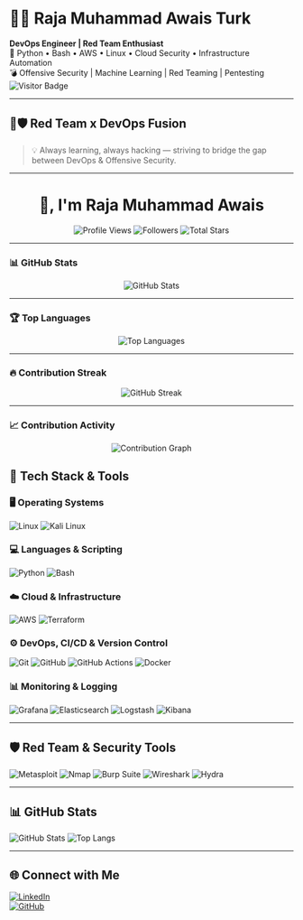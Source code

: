 # 👨‍💻 Raja Muhammad Awais Turk

**DevOps Engineer | Red Team Enthusiast**  
🔧 Python • Bash • AWS • Linux • Cloud Security • Infrastructure Automation  
💣 Offensive Security | Machine Learning | Red Teaming | Pentesting  
![Visitor Badge](https://komarev.com/ghpvc/?username=RajaMuhammadAwais&style=flat-square&color=blue)

---

## 🔴🛡️ Red Team x DevOps Fusion

> 💡 Always learning, always hacking — striving to bridge the gap between DevOps & Offensive Security.

---
<h1 align="center"> 👋, I'm Raja Muhammad Awais</h1>

<p align="center">
  <img src="https://komarev.com/ghpvc/?username=RajaMuhammadAwais&label=Profile%20Views&color=0e75b6&style=for-the-badge" alt="Profile Views" />
  <img src="https://img.shields.io/github/followers/RajaMuhammadAwais?label=Followers&style=for-the-badge" alt="Followers" />
  <img src="https://img.shields.io/github/stars/RajaMuhammadAwais?affiliations=OWNER&style=for-the-badge" alt="Total Stars" />
</p>

---

### 📊 GitHub Stats
<p align="center">
  <img src="https://github-readme-stats.vercel.app/api?username=RajaMuhammadAwais&show_icons=true&theme=radical&count_private=true" alt="GitHub Stats" />
</p>

---

### 🏆 Top Languages
<p align="center">
  <img src="https://github-readme-stats.vercel.app/api/top-langs/?username=RajaMuhammadAwais&layout=compact&theme=radical" alt="Top Languages" />
</p>

---

### 🔥 Contribution Streak
<p align="center">
  <img src="https://streak-stats.demolab.com?user=RajaMuhammadAwais&theme=radical&hide_border=true" alt="GitHub Streak" />
</p>

---

### 📈 Contribution Activity
<p align="center">
  <img src="https://github-readme-activity-graph.vercel.app/graph?username=RajaMuhammadAwais&theme=react-dark&hide_border=true&area=true" alt="Contribution Graph" />
</p>



## 🧰 Tech Stack & Tools

### 🖥️ Operating Systems
![Linux](https://img.shields.io/badge/-Linux-FCC624?style=for-the-badge&logo=linux&logoColor=black)
![Kali Linux](https://img.shields.io/badge/-Kali%20Linux-557C94?style=for-the-badge&logo=kalilinux&logoColor=white)

### 💻 Languages & Scripting
![Python](https://img.shields.io/badge/-Python-3776AB?style=for-the-badge&logo=python&logoColor=white)
![Bash](https://img.shields.io/badge/-Bash-4EAA25?style=for-the-badge&logo=gnu-bash&logoColor=white)

### ☁️ Cloud & Infrastructure
![AWS](https://img.shields.io/badge/-AWS-232F3E?style=for-the-badge&logo=amazon-aws&logoColor=white)
![Terraform](https://img.shields.io/badge/-Terraform-7B42BC?style=for-the-badge&logo=terraform&logoColor=white)

### ⚙️ DevOps, CI/CD & Version Control
![Git](https://img.shields.io/badge/-Git-F05032?style=for-the-badge&logo=git&logoColor=white)
![GitHub](https://img.shields.io/badge/-GitHub-181717?style=for-the-badge&logo=github&logoColor=white)
![GitHub Actions](https://img.shields.io/badge/-GitHub%20Actions-2088FF?style=for-the-badge&logo=github-actions&logoColor=white)
![Docker](https://img.shields.io/badge/-Docker-2496ED?style=for-the-badge&logo=docker&logoColor=white)

### 📊 Monitoring & Logging
![Grafana](https://img.shields.io/badge/-Grafana-F46800?style=for-the-badge&logo=grafana&logoColor=white)
![Elasticsearch](https://img.shields.io/badge/-Elasticsearch-005571?style=for-the-badge&logo=elasticsearch&logoColor=white)
![Logstash](https://img.shields.io/badge/-Logstash-000000?style=for-the-badge&logo=logstash&logoColor=white)
![Kibana](https://img.shields.io/badge/-Kibana-E8478B?style=for-the-badge&logo=kibana&logoColor=white)

---

## 🛡️ Red Team & Security Tools

![Metasploit](https://img.shields.io/badge/-Metasploit-333?style=for-the-badge&logo=data:image/svg+xml;base64,PHN2ZyBmaWxsPSJ3aGl0ZSI+PHJlY3QgeD0iMCIgeT0iMCIgd2lkdGg9IjEyIiBoZWlnaHQ9IjEyIi8+PC9zdmc+)
![Nmap](https://img.shields.io/badge/-Nmap-004F8C?style=for-the-badge&logo=nmap&logoColor=white)
![Burp Suite](https://img.shields.io/badge/-Burp%20Suite-FF6600?style=for-the-badge&logo=burpsuite&logoColor=white)
![Wireshark](https://img.shields.io/badge/-Wireshark-1679A7?style=for-the-badge&logo=wireshark&logoColor=white)
![Hydra](https://img.shields.io/badge/-Hydra-000000?style=for-the-badge&logo=hydra&logoColor=white)

---

## 📊 GitHub Stats

![GitHub Stats](https://github-readme-stats.vercel.app/api?username=RajaMuhammadAwais&show_icons=true&theme=tokyonight&hide_title=true&include_all_commits=true)
![Top Langs](https://github-readme-stats.vercel.app/api/top-langs/?username=RajaMuhammadAwais&layout=compact&theme=tokyonight)

---

## 🌐 Connect with Me

[![LinkedIn](https://img.shields.io/badge/-LinkedIn-0A66C2?style=for-the-badge&logo=linkedin&logoColor=white)](https://pk.linkedin.com/in/raja-muhammad-awais-turk-3b500a199)  
[![GitHub](https://img.shields.io/badge/-GitHub-181717?style=for-the-badge&logo=github&logoColor=white)](https://github.com/RajaMuhammadAwais)
